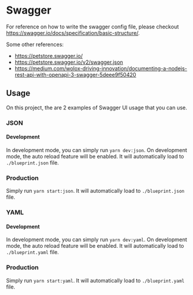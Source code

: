 # Swagger
For reference on how to write the swagger config file, please checkout https://swagger.io/docs/specification/basic-structure/.

Some other references:
- https://petstore.swagger.io/
- https://petstore.swagger.io/v2/swagger.json
- https://medium.com/wolox-driving-innovation/documenting-a-nodejs-rest-api-with-openapi-3-swagger-5deee9f50420

## Usage
On this project, the are 2 examples of Swagger UI usage that you can use.

### JSON

#### Development
In development mode, you can simply run `yarn dev:json`. On development mode, the auto reload feature will be enabled. It will automatically load to `./blueprint.json` file.

### Production
Simply run `yarn start:json`. It will automatically load to `./blueprint.json` file.

### YAML

#### Development
In development mode, you can simply run `yarn dev:yaml`. On development mode, the auto reload feature will be enabled. It will automatically load to `./blueprint.yaml` file.

### Production
Simply run `yarn start:yaml`. It will automatically load to `./blueprint.yaml` file.